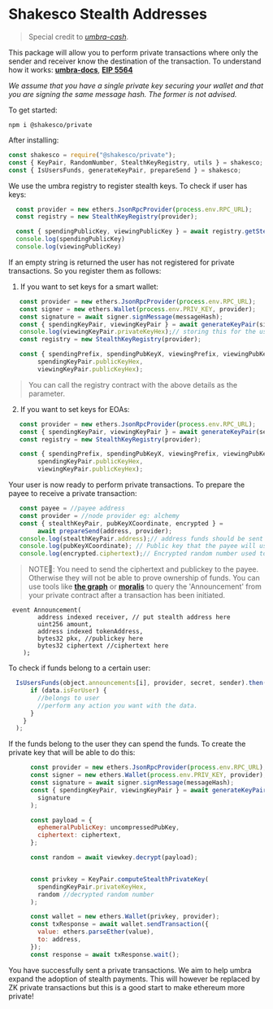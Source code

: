 # Shakesco Stealth Addresses

>Special credit to [_umbra-cash_](https://app.umbra.cash/ "Umbra").

This package will allow you to perform private transactions where only the sender and receiver
know the destination of the transaction. To understand how it works: [__umbra-docs__](https://app.umbra.cash/faq#how-does-it-work-technical "Umbra"), [__EIP 5564__](https://eips.ethereum.org/EIPS/eip-5564 "EIP 5564")

_We assume that you have a single private key securing your wallet and that you are signing the same message hash. The former is not advised._

To get started:

```shell
npm i @shakesco/private
```

After installing:
```javascript
const shakesco = require("@shakesco/private");
const { KeyPair, RandomNumber, StealthKeyRegistry, utils } = shakesco;
const { IsUsersFunds, generateKeyPair, prepareSend } = shakesco;
```

We use the umbra registry to register stealth keys. To check if user has keys:

```javascript
  const provider = new ethers.JsonRpcProvider(process.env.RPC_URL);
  const registry = new StealthKeyRegistry(provider);

  const { spendingPublicKey, viewingPublicKey } = await registry.getStealthKeys(recipientId);
  console.log(spendingPublicKey)
  console.log(viewingPublicKey)
```

If an empty string is returned the user has not registered for private transactions. So you register them as follows:

1. If you want to set keys for a smart wallet:

```javascript
   const provider = new ethers.JsonRpcProvider(process.env.RPC_URL);
   const signer = new ethers.Wallet(process.env.PRIV_KEY, provider);
   const signature = await signer.signMessage(messageHash);
   const { spendingKeyPair, viewingKeyPair } = await generateKeyPair(signature);
   console.log(viewingKeyPair.privateKeyHex);// storing this for the user is okay! To fetch transactions for them easily. You can also choose to not store it.
   const registry = new StealthKeyRegistry(provider);

   const { spendingPrefix, spendingPubKeyX, viewingPrefix, viewingPubKeyX } =await registry.setSmartStealthKeys(
        spendingKeyPair.publicKeyHex,
        viewingKeyPair.publicKeyHex);
```

>You can call the registry contract with the above details as the parameter.

2. If you want to set keys for EOAs:

```javascript
   const provider = new ethers.JsonRpcProvider(process.env.RPC_URL);
   const { spendingKeyPair, viewingKeyPair } = await generateKeyPair(setupSig);
   const registry = new StealthKeyRegistry(provider);

   const { spendingPrefix, spendingPubKeyX, viewingPrefix, viewingPubKeyX } = await registry.SetEOAStealthKeys(
        spendingKeyPair.publicKeyHex,
        viewingKeyPair.publicKeyHex);
```

Your user is now ready to perform private transactions. To prepare the payee to receive a private transaction:

```javascript
   const payee = //payee address
   const provider = //node provider eg: alchemy
   const { stealthKeyPair, pubKeyXCoordinate, encrypted } =
        await prepareSend(address, provider);
   console.log(stealthKeyPair.address);// address funds should be sent to. This is a stealth address that the payee can control.
   console.log(pubKeyXCoordinate); // Public key that the payee will use to decrypt the ciphertext hence proving funds belong to them
   console.log(encrypted.ciphertext);// Encrypted random number used to generate the stealth address.
```
>NOTE📓: You need to send the ciphertext and publickey to the payee. Otherwise they will not be able to prove ownership of funds. You can use tools like [__the graph__](https://thegraph.com/en/ "Graph") or [__moralis__](https://moralis.io/ "Moralis") to query the 'Announcement' from your private contract after a transaction has been initiated.

```solidity
 event Announcement(
        address indexed receiver, // put stealth address here
        uint256 amount, 
        address indexed tokenAddress,
        bytes32 pkx, //publickey here
        bytes32 ciphertext //ciphertext here
    );
``` 

To check if funds belong to a certain user:
```javascript
  IsUsersFunds(object.announcements[i], provider, secret, sender).then((data) => {
      if (data.isForUser) {
        //belongs to user
        //perform any action you want with the data.
      }
    }
  );
```

If the funds belong to the user they can spend the funds. To create the private key that will be able to do this:
```javascript
      const provider = new ethers.JsonRpcProvider(process.env.RPC_URL);
      const signer = new ethers.Wallet(process.env.PRIV_KEY, provider);
      const signature = await signer.signMessage(messageHash);
      const { spendingKeyPair, viewingKeyPair } = await generateKeyPair(
        signature
      );

      const payload = {
        ephemeralPublicKey: uncompressedPubKey,
        ciphertext: ciphertext,
      };

      const random = await viewkey.decrypt(payload);


      const privkey = KeyPair.computeStealthPrivateKey(
        spendingKeyPair.privateKeyHex,
        random //decrypted random number
      );

      const wallet = new ethers.Wallet(privkey, provider);
      const txResponse = await wallet.sendTransaction({
        value: ethers.parseEther(value),
        to: address,
      });
      const response = await txResponse.wait();
```

You have successfully sent a private transactions. We aim to help umbra expand the adoption of stealth payments. This will however be replaced by ZK private transactions but this is a good start to make ethereum more private!



